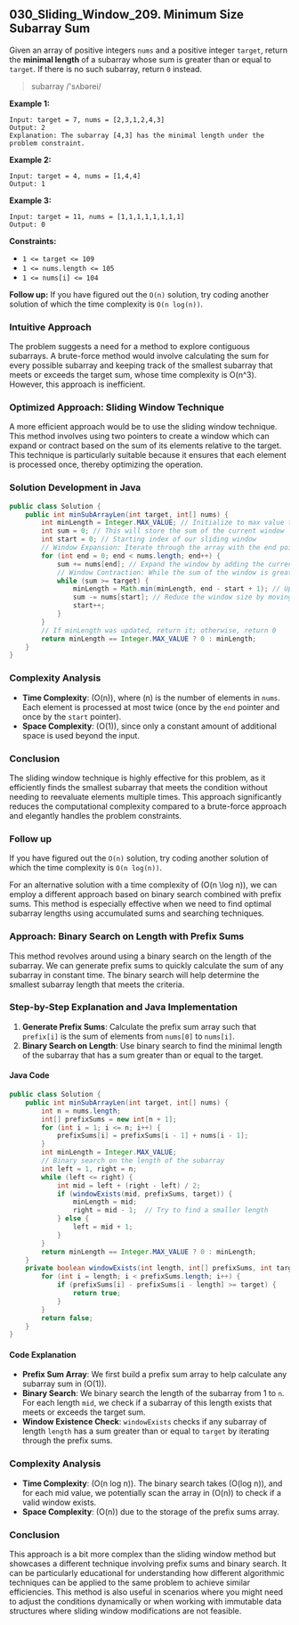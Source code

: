 ## 030_Sliding_Window_209. Minimum Size Subarray Sum

Given an array of positive integers `nums` and a positive integer `target`, return the **minimal length** of a subarray whose sum is greater than or equal to `target`. If there is no such subarray, return `0` instead.

> subarray /'sʌbərei/

**Example 1:**

```
Input: target = 7, nums = [2,3,1,2,4,3]
Output: 2
Explanation: The subarray [4,3] has the minimal length under the problem constraint.
```

**Example 2:**

```
Input: target = 4, nums = [1,4,4]
Output: 1
```

**Example 3:**

```
Input: target = 11, nums = [1,1,1,1,1,1,1,1]
Output: 0
```

 

**Constraints:**

- `1 <= target <= 109`
- `1 <= nums.length <= 105`
- `1 <= nums[i] <= 104`

 

**Follow up:** If you have figured out the `O(n)` solution, try coding another solution of which the time complexity is `O(n log(n))`.



### Intuitive Approach

The problem suggests a need for a method to explore contiguous subarrays. A brute-force method would involve calculating the sum for every possible subarray and keeping track of the smallest subarray that meets or exceeds the target sum, whose time complexity is O(n^3). However, this approach is inefficient.

### Optimized Approach: Sliding Window Technique

A more efficient approach would be to use the sliding window technique. This method involves using two pointers to create a window which can expand or contract based on the sum of its elements relative to the target. This technique is particularly suitable because it ensures that each element is processed once, thereby optimizing the operation.

### Solution Development in Java

```java
public class Solution {
    public int minSubArrayLen(int target, int[] nums) {
        int minLength = Integer.MAX_VALUE; // Initialize to max value to ensure any valid subarray found will be smaller
        int sum = 0; // This will store the sum of the current window
        int start = 0; // Starting index of our sliding window
        // Window Expansion: Iterate through the array with the end pointer, adding each element to sum.
        for (int end = 0; end < nums.length; end++) {
            sum += nums[end]; // Expand the window by adding the current element
            // Window Contraction: While the sum of the window is greater than or equal to the target, try to shrink the window from the left to see if we can get a smaller length
            while (sum >= target) {
                minLength = Math.min(minLength, end - start + 1); // Update the minimum length whenever a smaller valid window is found
                sum -= nums[start]; // Reduce the window size by moving the start pointer
                start++;
            }
        }
        // If minLength was updated, return it; otherwise, return 0
        return minLength == Integer.MAX_VALUE ? 0 : minLength;
    }
}
```

### Complexity Analysis

- **Time Complexity**: (O(n)), where (n) is the number of elements in `nums`. Each element is processed at most twice (once by the `end` pointer and once by the `start` pointer).
- **Space Complexity**: (O(1)), since only a constant amount of additional space is used beyond the input.

### Conclusion

The sliding window technique is highly effective for this problem, as it efficiently finds the smallest subarray that meets the condition without needing to reevaluate elements multiple times. This approach significantly reduces the computational complexity compared to a brute-force approach and elegantly handles the problem constraints.



### Follow up

If you have figured out the `O(n)` solution, try coding another solution of which the time complexity is `O(n log(n))`.

For an alternative solution with a time complexity of \(O(n \log n)\), we can employ a different approach based on binary search combined with prefix sums. This method is especially effective when we need to find optimal subarray lengths using accumulated sums and searching techniques.

### Approach: Binary Search on Length with Prefix Sums

This method revolves around using a binary search on the length of the subarray. We can generate prefix sums to quickly calculate the sum of any subarray in constant time. The binary search will help determine the smallest subarray length that meets the criteria.

### Step-by-Step Explanation and Java Implementation

1. **Generate Prefix Sums**: Calculate the prefix sum array such that `prefix[i]` is the sum of elements from `nums[0]` to `nums[i]`.
2. **Binary Search on Length**: Use binary search to find the minimal length of the subarray that has a sum greater than or equal to the target.

#### Java Code

```java
public class Solution {
    public int minSubArrayLen(int target, int[] nums) {
        int n = nums.length;
        int[] prefixSums = new int[n + 1];
        for (int i = 1; i <= n; i++) {
            prefixSums[i] = prefixSums[i - 1] + nums[i - 1];
        }
        int minLength = Integer.MAX_VALUE;
        // Binary search on the length of the subarray
        int left = 1, right = n;
        while (left <= right) {
            int mid = left + (right - left) / 2;
            if (windowExists(mid, prefixSums, target)) {
                minLength = mid;
                right = mid - 1;  // Try to find a smaller length
            } else {
                left = mid + 1;
            }
        }
        return minLength == Integer.MAX_VALUE ? 0 : minLength;
    }
    private boolean windowExists(int length, int[] prefixSums, int target) {
        for (int i = length; i < prefixSums.length; i++) {
            if (prefixSums[i] - prefixSums[i - length] >= target) {
                return true;
            }
        }
        return false;
    }
}
```

#### Code Explanation

- **Prefix Sum Array**: We first build a prefix sum array to help calculate any subarray sum in \(O(1)\).
- **Binary Search**: We binary search the length of the subarray from 1 to `n`. For each length `mid`, we check if a subarray of this length exists that meets or exceeds the target sum.
- **Window Existence Check**: `windowExists` checks if any subarray of length `length` has a sum greater than or equal to `target` by iterating through the prefix sums.

### Complexity Analysis

- **Time Complexity**: \(O(n log n)\). The binary search takes \(O(log n)\), and for each mid value, we potentially scan the array in \(O(n)\) to check if a valid window exists.
- **Space Complexity**: \(O(n)\) due to the storage of the prefix sums array.

### Conclusion

This approach is a bit more complex than the sliding window method but showcases a different technique involving prefix sums and binary search. It can be particularly educational for understanding how different algorithmic techniques can be applied to the same problem to achieve similar efficiencies. This method is also useful in scenarios where you might need to adjust the conditions dynamically or when working with immutable data structures where sliding window modifications are not feasible.



